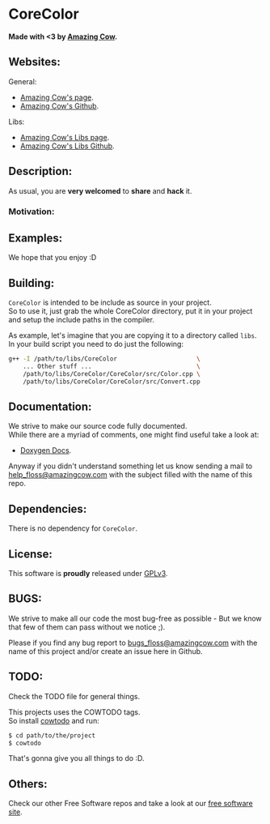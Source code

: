 # CoreColor

**Made with <3 by [Amazing Cow](http://www.amazingcow.com).**



<!-- ####################################################################### -->
<!-- Websites                                                                -->
<!-- ####################################################################### -->

## Websites:

General:
* [Amazing Cow's page](http://www.amazingcow.com).
* [Amazing Cow's Github](https://github.com/AmazingCow).

Libs:
* [Amazing Cow's Libs page](https://github.com/AmazingCow-Libs).
* [Amazing Cow's Libs Github](http://www.amazingcow.com/libs).



<!-- ####################################################################### -->
<!-- Description                                                             -->
<!-- ####################################################################### -->

## Description:

As usual, you are **very welcomed** to **share** and **hack** it.

### Motivation:



<!-- ####################################################################### -->
<!-- Examples                                                                -->
<!-- ####################################################################### -->

## Examples:


We hope that you enjoy :D



<!-- ####################################################################### -->
<!-- Building                                                                -->
<!-- ####################################################################### -->

## Building:

```CoreColor``` is intended to be include as source in your project.  
So to use it, just grab the whole CoreColor directory, put it in your 
project and setup the include paths in the compiler.

As example, let's imagine that you are copying it to a directory called ```libs```.
In your build script you need to do just the following:

``` bash
g++ -I /path/to/libs/CoreColor                      \
    ... Other stuff ...                             \
    /path/to/libs/CoreColor/CoreColor/src/Color.cpp \
    /path/to/libs/CoreColor/CoreColor/src/Convert.cpp 
```


<!-- ####################################################################### -->
<!-- Documentation                                                           -->
<!-- ####################################################################### -->

## Documentation:

We strive to make our source code fully documented.   
While there are a myriad of comments, one might find useful take a look at:

* [Doxygen Docs](http://www.amazingcow.com/docs/CoreColor/).

Anyway if you didn't understand something let us know sending a mail to  
[help_floss@amazingcow.com]() with the subject filled with the name of this repo.



<!-- ####################################################################### -->
<!-- Dependencies                                                            -->
<!-- ####################################################################### -->

## Dependencies:

There is no dependency for ```CoreColor```.



<!-- ####################################################################### -->
<!-- License                                                                 -->
<!-- ####################################################################### -->

## License:

This software is **proudly** released under [GPLv3](https://www.gnu.org/licenses/gpl-3.0.en.html).


<!-- ####################################################################### -->
<!-- BUGS                                                                    -->
<!-- ####################################################################### -->

## BUGS:

We strive to make all our code the most bug-free as possible - But we know 
that few of them can pass without we notice ;).

Please if you find any bug report to [bugs_floss@amazingcow.com]() 
with the name of this project and/or create an issue here in Github.


<!-- ####################################################################### -->
<!-- TODO                                                                    -->
<!-- ####################################################################### -->

## TODO:

Check the TODO file for general things.

This projects uses the COWTODO tags.   
So install [cowtodo](http://www.github.com/AmazingCow-Tools/COWTODO) and run:

``` bash
$ cd path/to/the/project
$ cowtodo 
```

That's gonna give you all things to do :D.


<!-- ####################################################################### -->
<!-- Others                                                                  -->
<!-- ####################################################################### -->

## Others:

Check our other Free Software repos and take a look at our 
[free software site](http://www.amazingcow.com/floss).

